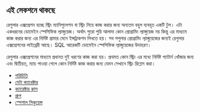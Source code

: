 ## এই সেকশনে থাকছে  
রেগুলার এক্সপ্রেশন হচ্ছে স্ট্রিং ম্যানিপুলেশন বা স্ট্রিং নিয়ে কাজ করার জন্য অন্যতম বহুল ব্যবহৃত একটি টুল। এটা একধরনের ডোমেইন স্পেসিফিক ল্যাঙ্গুয়েজ। অর্থাৎ পুরো পুরি আলাদা কোন প্রোগ্রামিং ল্যাঙ্গুয়েজ নয় কিন্তু এর মাধ্যমে কাজ করার জন্য এর নির্দিষ্ট গ্রামার মেনে ইন্সট্রাকশন লিখতে হয়। সব পপুলার প্রোগ্রামিং ল্যাঙ্গুয়েজের জন্যই রেগুলার এক্সপ্রেশনের লাইব্রেরী আছে। SQL আরেকটি ডোমেইন স্পেসিফিক ল্যাঙ্গুয়েজের উদাহরণ। 

রেগুলার এক্সপ্রেশনের মাধ্যমে প্রধানত দুই ধরণের কাজ করা হয়। প্রথমত কোন স্ট্রিং  এর মধ্যে নির্দিষ্ট প্যাটার্ন খোঁজার জন্য এবং দ্বিতীয়ত, ম্যাচ পাওয়া গেলে কোন নির্দিষ্ট কাজ করার জন্য যেমন সেখানে স্ট্রিং রিপ্লেস করা। 

* [পরিচিতি](regex-intro.md)
* [মেটা ক্যারেক্টার](meta-characters.md)
* [ক্যারেক্টার ক্লাস](regex-char-class.md)
* [গ্রুপ](regex-group.md)
* [স্পেশাল সিকুয়েন্স](regex-special-sequence.md)
